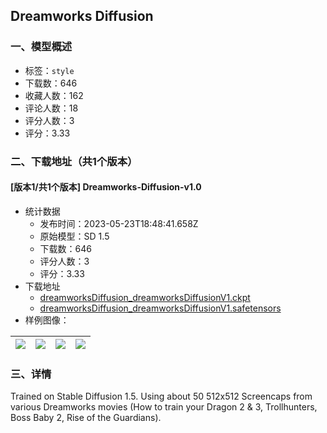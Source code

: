 ## Dreamworks Diffusion
### 一、模型概述

- 标签：`style`
- 下载数：646
- 收藏人数：162
- 评论人数：18
- 评分人数：3
- 评分：3.33

### 二、下载地址（共1个版本）

#### [版本1/共1个版本] Dreamworks-Diffusion-v1.0

- 统计数据
  - 发布时间：2023-05-23T18:48:41.658Z
  - 原始模型：SD 1.5
  - 下载数：646
  - 评分人数：3
  - 评分：3.33
- 下载地址
  - [dreamworksDiffusion_dreamworksDiffusionV1.ckpt](https://civitai.com/api/download/models/79061?type=Model&format=PickleTensor&size=pruned&fp=fp16)
  - [dreamworksDiffusion_dreamworksDiffusionV1.safetensors](https://civitai.com/api/download/models/79061)
- 样例图像：

| <img src="https://image.civitai.com/xG1nkqKTMzGDvpLrqFT7WA/922ff762-bc95-4617-834a-9053f1e81069/width=450/887376.jpeg" /> | <img src="https://image.civitai.com/xG1nkqKTMzGDvpLrqFT7WA/2360bb98-603f-44ed-871a-c09966d27eb8/width=450/887367.jpeg" /> | <img src="https://image.civitai.com/xG1nkqKTMzGDvpLrqFT7WA/812237ba-52c7-44d3-b61c-acbf170aca87/width=450/887366.jpeg" /> | <img src="https://image.civitai.com/xG1nkqKTMzGDvpLrqFT7WA/4fb3a7dd-d411-4ab8-99b6-40b2857d56e7/width=450/887375.jpeg" /> |
| ---- | ---- | ---- | ---- |


### 三、详情
<p>Trained on Stable Diffusion 1.5. Using about 50 512x512 Screencaps from various Dreamworks movies (How to train your Dragon 2 &amp; 3, Trollhunters, Boss Baby 2, Rise of the Guardians).</p>